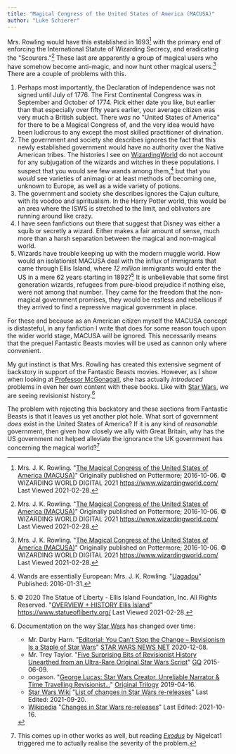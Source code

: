 ```yaml
---
title: "Magical Congress of the United States of America (MACUSA)"
author: "Luke Schierer"
---
```


Mrs. Rowling would have this established in 1693[^210228-8] with the primary 
end of enforcing the International Statute of Wizarding Secrecy, and 
eradicating the "Scourers."[^210228-9]  These last are apparently a group of
magical users who have somehow become anti-magic, and now hunt other magical
users.[^210228-10]  There are a couple of problems with this.

1. Perhaps most importantly, the Declaration of Independence was not signed
	 until July of 1776.  The First Continental Congress was in September and
	 October of 1774.  Pick either date you like, but earlier than that especially
	 over fifty years earlier, your average citizen was very much a British
	 subject.  There *was* no "United States of America" for there to be a Magical
	 Congress of, and the very idea would have been ludicrous to any except the
	 most skilled practitioner of divination.  
2. The government and society she describes ignores the fact that this newly
	 established government would have no authority over the Native American
	 tribes.  The histories I see on [WizardingWorld][ww] do not account for any
	 subjugation of the wizards and witches in these populations.  I suspect that
	 you would see few wands among them,[^220715-2] but that you *would*
	 see varieties of animagi or at least methods of becoming one, unknown
	 to Europe, as well as a wide variety of potions.  
3. The government and society she describes ignores the Cajun culture, with its
	 voodoo and spiritualism.  In the Harry Potter world, this would be an area
	 where the ISWS is stretched to the limit, and oblivators are running around
	 like crazy.
4. I have seen fanfictions out there that suggest that Disney was either a squib
	 or secretly a wizard.  Either makes a fair amount of sense, much more than a
	 harsh separation between the magical and non-magical world. 
5. Wizards have trouble keeping up with the modern muggle world.  How would an
	 isolationist MACUSA deal with the influx of immigrants that came through
	 Ellis Island, where *12 million* immigrants would enter the US in a mere 62
	 years starting in 1892?[^210228-11]  It is unbelievable that some first
	 generation wizards, refugees from pure-blood prejudice if nothing else, were
	 not among that number.  They came for the freedom that the non-magical
	 government promises, they would be restless and rebellious if they arrived to
	 find a repressive magical government in place. 

For these and because as an American citizen myself the MACUSA concept is
distasteful, in any fanfiction I write that does for some reason touch upon the
wider world stage, MACUSA will be ignored.  This necessarily means that the
prequel Fantastic Beasts movies will be used as cannon only where convenient. 

My gut instinct is that Mrs. Rowling has created this extensive segment of
backstory in support of the Fantastic Beasts movies.  However, as I show when
looking at [Professor McGonagall][MM1], she has actually *introduced* problems
in even her own content with these books.  Like with [Star Wars][], we are
seeing revisionist history.[^211018-4]

The problem with rejecting this backstory and these sections from Fantastic
Beasts is that it leaves us yet another plot hole.  What sort of government
*does* exist in the United States of America?  If it is any kind of *reasonable*
government, then given how closely we ally with Great Britain, why has the US
government not helped alleviate the ignorance the UK government has concerning
the magical world?[^211210-1]

[MM1]: <../people/mcgonagall/minerva>

[Star Wars]: https://www.starwars.com/

[ww]: https://www.wizardingworld.com/

[^211210-1]: This comes up in other works as well, but reading
  _[Exodus](https://www.fanfiction.net/s/11460241)_ by Nigelcat1 triggered me to
  actually realise the severity of the problem.  

[^220715-2]: Wands are essentially European: Mrs. J. K. Rowling.
    "[Uagadou](https://www.rowlingindex.org/work/pmuag/)"
    Published: 2016-01-31. 

[^211018-4]: Documentation on the way [Star Wars](https://www.starwars.com/) has
    changed over time: 
    * Mr. Darby Harn. "[Editorial: You Can’t Stop the Change – Revisionism Is a
      Staple of Star
      Wars](https://www.starwarsnewsnet.com/2020/12/editorial-revisionism-is-the-point-of-star-wars.html)"
      [STAR WARS NEWS NET](https://www.starwarsnewsnet.com/)
      2020-12-08.
    * Mr. Trey Taylor.
      "[Five Surprising Bits of Revisionist History Unearthed from an Ultra-Rare
      Original Star Wars
      Script](https://www.gq.com/story/original-star-wars-script-revelations)"
      [GQ](https://www.gq.com/) 2015-06-09.
    * oogason. "[George Lucas: Star Wars Creator, Unreliable Narrator & Time
      Travelling
      Revisionist...](https://originaltrilogy.com/topic/George-Lucas-Star-Wars-Creator-Unreliable-Narrator-Time-Travelling-Revisionist/id/66986)"
      [Original Trilogy](https://originaltrilogy.com/) 2019-04-16.
    * [Star Wars Wiki](https://starwars.fandom.com/wiki)
      "[List of changes in Star Wars
      re-releases](https://starwars.fandom.com/wiki/List_of_changes_in_Star_Wars_re-releases)"
      Last Edited: 2021-09-20.
    * [Wikipedia](https://en.wikipedia.org/)
      "[Changes in Star Wars
      re-releases](https://en.wikipedia.org/wiki/Changes_in_Star_Wars_re-releases)"
      Last Edited: 2021-10-16.

[^210228-8]: Mrs. J. K. Rowling. 
    "[The Magical Congress of the United States of America (MACUSA)](https://www.wizardingworld.com/writing-by-jk-rowling/macusa)" 
    Originally published on Pottermore; 2016-10-06.  © WIZARDING WORLD DIGITAL 2021 https://www.wizardingworld.com/ Last Viewed 2021-02-28.

[^210228-9]: Mrs. J. K. Rowling. 
    "[The Magical Congress of the United States of America (MACUSA)](https://www.wizardingworld.com/writing-by-jk-rowling/macusa)" 
    Originally published on Pottermore; 2016-10-06.  © WIZARDING WORLD DIGITAL 2021 https://www.wizardingworld.com/ Last Viewed 2021-02-28.

[^210228-10]: Mrs. J. K. Rowling. 
    "[The Magical Congress of the United States of America (MACUSA)](https://www.wizardingworld.com/writing-by-jk-rowling/macusa)" 
    Originally published on Pottermore; 2016-10-06.  © WIZARDING WORLD DIGITAL 2021 https://www.wizardingworld.com/ Last Viewed 2021-02-28.

[^210228-11]: © 2020 The Statue of Liberty - Ellis Island Foundation, Inc. All
    Rights Reserved.  "[OVERVIEW + HISTORY Ellis	Island](https://www.statueofliberty.org/ellis-island/overview-history/)"
    https://www.statueofliberty.org/ Last Viewed 2021-02-28.

